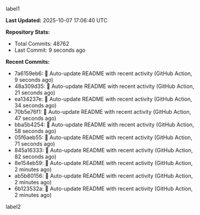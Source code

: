 
label1 
<!-- ACTIVITY_START -->
**Last Updated:** 2025-10-07 17:06:40 UTC

**Repository Stats:**
- Total Commits: 48762
- Last Commit: 9 seconds ago

**Recent Commits:**
- 7a6159eb6: 🤖 Auto-update README with recent activity (GitHub Action, 9 seconds ago)
- 48a309d35: 🤖 Auto-update README with recent activity (GitHub Action, 21 seconds ago)
- ea134237e: 🤖 Auto-update README with recent activity (GitHub Action, 34 seconds ago)
- 70b5e76f1: 🤖 Auto-update README with recent activity (GitHub Action, 47 seconds ago)
- bba5b4254: 🤖 Auto-update README with recent activity (GitHub Action, 58 seconds ago)
- 05f6aeb55: 🤖 Auto-update README with recent activity (GitHub Action, 71 seconds ago)
- 845a16333: 🤖 Auto-update README with recent activity (GitHub Action, 82 seconds ago)
- 8e154eb59: 🤖 Auto-update README with recent activity (GitHub Action, 2 minutes ago)
- ab5b80156: 🤖 Auto-update README with recent activity (GitHub Action, 2 minutes ago)
- 6b123532a: 🤖 Auto-update README with recent activity (GitHub Action, 2 minutes ago)
<!-- ACTIVITY_END -->

label2
